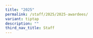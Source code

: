 ```yaml
---
title: "2025"
permalink: /staff/2025/2025-awardees/
variant: tiptap
description: ""
third_nav_title: Staff
---
```

